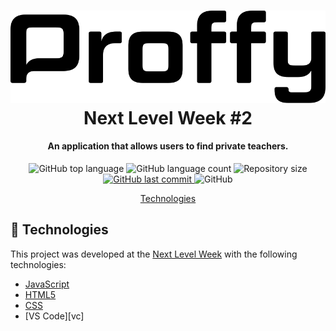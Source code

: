 <h1 align="center">
    <img alt="GoStack MeetApp" src="/assets/logo.svg" />
    <br>
    Next Level Week #2
</h1>

<h4 align="center">
  An application that allows users to find private teachers.
</h4>
<p align="center">
  <img alt="GitHub top language" src="https://img.shields.io/github/languages/top/fredericoespeschit/proffy">

  <img alt="GitHub language count" src="https://img.shields.io/github/languages/count/fredericoespeschit/proffy">

<img alt="Repository size" src="https://img.shields.io/github/repo-size/fredericoespeschit/proffy">
  <a href="https://github.com/fredericoespeschit/proffy/commits/master">
    <img alt="GitHub last commit" src="https://img.shields.io/github/last-commit/fredericoespeschit/proffy">
  </a>
  
  <img alt="GitHub" src="https://img.shields.io/github/license/fredericoespeschit/proffy">
</p>

<p align="center">
  <a href="#rocket-technologies">Technologies</a>
</p>

## :rocket: Technologies

This project was developed at the [Next Level Week](https://rocketseat.com.br/) with the following technologies:

- [JavaScript](https://developer.mozilla.org/pt-BR/docs/Aprender/JavaScript)
- [HTML5](https://developer.mozilla.org/pt-BR/docs/Web/HTML/HTML5)
- [CSS](https://developer.mozilla.org/pt-BR/docs/Web/CSS)
- [VS Code][vc]

